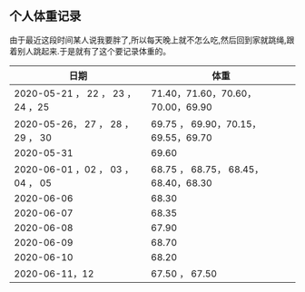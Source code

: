 ##                                             个人体重记录





由于最近这段时间某人说我要胖了,所以每天晚上就不怎么吃,然后回到家就跳绳,跟着别人跳起来.于是就有了这个要记录体重的。



| 日期                               | 体重                                 |
| ---------------------------------- | ------------------------------------ |
| 2020-05-21 ， 22 ， 23 ，24 ，25   | 71.40，71.60，70.60，70.00，69.90    |
| 2020-05-26， 27 ， 28 ， 29  ， 30 | 69.75 ， 69.90，70.15，69.55，69.70  |
| 2020-05-31                         | 69.60                                |
| 2020-06-01 ，02 ， 03 ， 04 ， 05  | 68.75 ， 68.75， 68.45，68.40，68.30 |
| 2020-06-06                         | 68.30                                |
| 2020-06-07                         | 68.35                                |
| 2020-06-08                         | 67.90                                |
| 2020-06-09                         | 68.70                                |
| 2020-06-10                         | 68.20                                |
| 2020-06-11，12                     | 67.50   ，  67.50                    |


